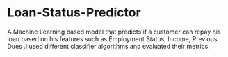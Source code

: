 # Loan-Status-Predictor
A Machine Learning based model that predicts if a customer can repay his loan based on his features such as Employment Status, Income, Previous Dues .I used different classifier algorithms and evaluated their metrics.
